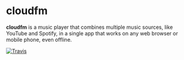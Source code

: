 # cloudfm

**cloudfm** is a music player that combines multiple music sources, like
YouTube and Spotify, in a single app that works on any web browser or mobile
phone, even offline.


[![Travis](https://img.shields.io/travis/cloudfm/cloudfm.svg?style=flat-square)](https://travis-ci.org/cloudfm/cloudfm)
